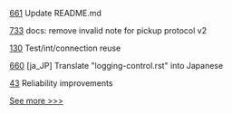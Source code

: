 
[661](https://github.com/hyperledger/fabric-docs-i18n/pull/661) Update README.md

[733](https://github.com/hyperledger/aries-rfcs/pull/733) docs: remove invalid note for pickup protocol v2

[130](https://github.com/hyperledger/aries-acapy-plugin-toolbox/pull/130) Test/int/connection reuse

[660](https://github.com/hyperledger/fabric-docs-i18n/pull/660) [ja_JP] Translate "logging-control.rst" into Japanese

[43](https://github.com/hyperledger/aries-askar/pull/43) Reliability improvements


[See more >>>](https://start-here.hyperledger.org/pull-requests)
